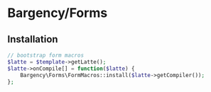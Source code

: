 Bargency/Forms
===========================


Installation
------------



```php
// bootstrap form macros
$latte = $template->getLatte();
$latte->onCompile[] = function($latte) {
	Bargency\Forms\FormMacros::install($latte->getCompiler());
};
```

